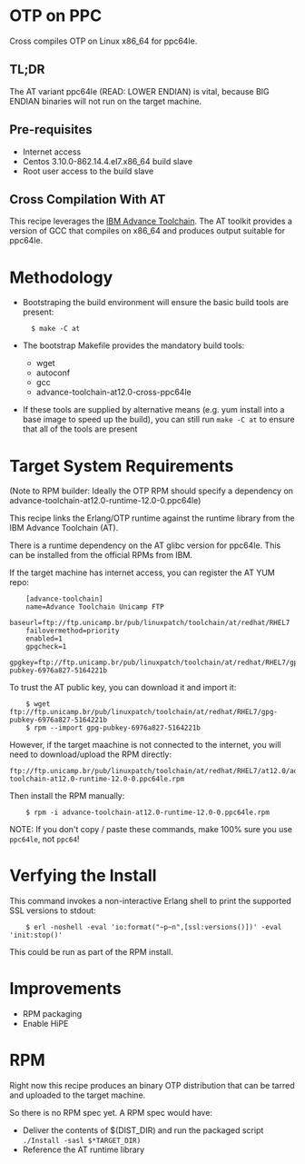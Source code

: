 # OTP on PPC

Cross compiles OTP on Linux x86_64 for ppc64le.

## TL;DR

The AT variant ppc64le (READ: LOWER ENDIAN) is vital, because BIG ENDIAN binaries will not run on the target machine.

## Pre-requisites

* Internet access
* Centos 3.10.0-862.14.4.el7.x86_64 build slave
* Root user access to the build slave

## Cross Compilation With AT

This recipe leverages the [IBM Advance Toolchain](https://developer.ibm.com/linuxonpower/advance-toolchain/). The AT toolkit provides a version of GCC that compiles on x86_64 and produces output suitable for ppc64le.

# Methodology

* Bootstraping the build environment will ensure the basic build tools are present:

        $ make -C at

* The bootstrap Makefile provides the mandatory build tools:

    * wget
    * autoconf
    * gcc
    * advance-toolchain-at12.0-cross-ppc64le

* If these tools are supplied by alternative means (e.g. yum install into a base image to speed up the build), you can still run `make -C at` to ensure that all of the tools are present

# Target System Requirements

(Note to RPM builder: Ideally the OTP RPM should specify a dependency on advance-toolchain-at12.0-runtime-12.0-0.ppc64le)

This recipe links the Erlang/OTP runtime against the runtime library from the IBM Advance Toolchain (AT).

There is a runtime dependency on the AT glibc version for ppc64le. This can be installed from the official RPMs from IBM.

If the target machine has internet access, you can register the AT YUM repo:

        [advance-toolchain]
        name=Advance Toolchain Unicamp FTP
        baseurl=ftp://ftp.unicamp.br/pub/linuxpatch/toolchain/at/redhat/RHEL7
        failovermethod=priority
        enabled=1
        gpgcheck=1
        gpgkey=ftp://ftp.unicamp.br/pub/linuxpatch/toolchain/at/redhat/RHEL7/gpg-pubkey-6976a827-5164221b

To trust the AT public key, you can download it and import it:

        $ wget ftp://ftp.unicamp.br/pub/linuxpatch/toolchain/at/redhat/RHEL7/gpg-pubkey-6976a827-5164221b
        $ rpm --import gpg-pubkey-6976a827-5164221b

However, if the target maachine is not connected to the internet, you will need to download/upload the RPM directly:

    ftp://ftp.unicamp.br/pub/linuxpatch/toolchain/at/redhat/RHEL7/at12.0/advance-toolchain-at12.0-runtime-12.0-0.ppc64le.rpm

Then install the RPM manually:

        $ rpm -i advance-toolchain-at12.0-runtime-12.0-0.ppc64le.rpm

NOTE: If you don't copy / paste these commands, make 100% sure you use `ppc64le`, not `ppc64`!

# Verfying the Install

This command invokes a non-interactive Erlang shell to print the supported SSL versions to stdout:

        $ erl -noshell -eval 'io:format("~p~n",[ssl:versions()])' -eval 'init:stop()'

This could be run as part of the RPM install.

# Improvements

* RPM packaging
* Enable HiPE

# RPM

Right now this recipe produces an binary OTP distribution that can be tarred and uploaded to the target machine.

So there is no RPM spec yet. A RPM spec would have: 

* Deliver the contents of $(DIST_DIR) and run the packaged script `./Install -sasl $*TARGET_DIR)`
* Reference the AT runtime library